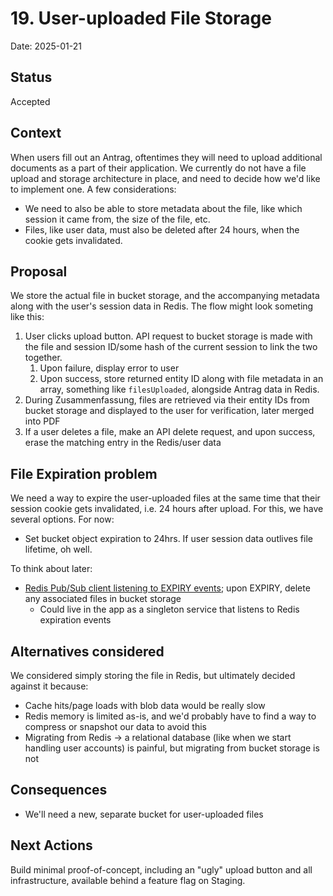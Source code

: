 # 19. User-uploaded File Storage

Date: 2025-01-21

## Status

Accepted

## Context

When users fill out an Antrag, oftentimes they will need to upload additional documents as a part of their application. We currently do not have a file upload and storage architecture in place, and need to decide how we'd like to implement one. A few considerations:

- We need to also be able to store metadata about the file, like which session it came from, the size of the file, etc.
- Files, like user data, must also be deleted after 24 hours, when the cookie gets invalidated.

## Proposal

We store the actual file in bucket storage, and the accompanying metadata along with the user's session data in Redis. The flow might look someting like this:

1. User clicks upload button. API request to bucket storage is made with the file and session ID/some hash of the current session to link the two together.
   1. Upon failure, display error to user
   2. Upon success, store returned entity ID along with file metadata in an array, something like `filesUploaded`, alongside Antrag data in Redis.
2. During Zusammenfassung, files are retrieved via their entity IDs from bucket storage and displayed to the user for verification, later merged into PDF
3. If a user deletes a file, make an API delete request, and upon success, erase the matching entry in the Redis/user data

## File Expiration problem

We need a way to expire the user-uploaded files at the same time that their session cookie gets invalidated, i.e. 24 hours after upload. For this, we have several options. For now:

- Set bucket object expiration to 24hrs. If user session data outlives file lifetime, oh well.

To think about later:

- [Redis Pub/Sub client listening to EXPIRY events](https://redis.io/docs/latest/develop/use/keyspace-notifications/#timing-of-expired-events); upon EXPIRY, delete any associated files in bucket storage
  - Could live in the app as a singleton service that listens to Redis expiration events

## Alternatives considered

We considered simply storing the file in Redis, but ultimately decided against it because:

- Cache hits/page loads with blob data would be really slow
- Redis memory is limited as-is, and we'd probably have to find a way to compress or snapshot our data to avoid this
- Migrating from Redis -> a relational database (like when we start handling user accounts) is painful, but migrating from bucket storage is not

## Consequences

- We'll need a new, separate bucket for user-uploaded files

## Next Actions

Build minimal proof-of-concept, including an "ugly" upload button and all infrastructure, available behind a feature flag on Staging.

